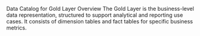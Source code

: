Data Catalog for Gold Layer
Overview
The Gold Layer is the business-level data representation, structured to support analytical and reporting use cases. It consists of dimension tables and fact tables for specific business metrics.
